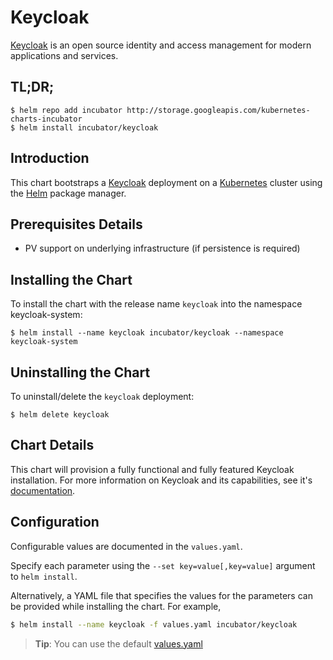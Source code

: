 # Keycloak

[Keycloak](http://www.keycloak.org/) is an open source identity and access management for modern applications and services.

## TL;DR;

```console
$ helm repo add incubator http://storage.googleapis.com/kubernetes-charts-incubator
$ helm install incubator/keycloak
```

## Introduction

This chart bootstraps a [Keycloak](http://www.keycloak.org/) deployment on a [Kubernetes](https://kubernetes.io) cluster using the [Helm](https://helm.sh) package manager.

## Prerequisites Details

* PV support on underlying infrastructure (if persistence is required)

## Installing the Chart

To install the chart with the release name `keycloak` into the namespace keycloak-system:

```console
$ helm install --name keycloak incubator/keycloak --namespace keycloak-system
```

## Uninstalling the Chart

To uninstall/delete the `keycloak` deployment:

```console
$ helm delete keycloak
```

## Chart Details
This chart will provision a fully functional and fully featured Keycloak installation.
For more information on Keycloak and its capabilities, see it's [documentation](http://www.keycloak.org/documentation.html).

## Configuration

Configurable values are documented in the `values.yaml`.

Specify each parameter using the `--set key=value[,key=value]` argument to `helm install`.

Alternatively, a YAML file that specifies the values for the parameters can be provided while installing the chart. For example,

```bash
$ helm install --name keycloak -f values.yaml incubator/keycloak
```

> **Tip**: You can use the default [values.yaml](values.yaml)
